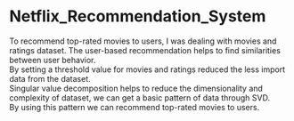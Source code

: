 # Netflix_Recommendation_System  
To recommend top-rated movies to users, I was dealing with movies and ratings dataset. The user-based recommendation helps to find similarities between user behavior.   
By setting a threshold value for movies and ratings reduced the less import data from the dataset.  
Singular value decomposition helps to reduce the dimensionality and complexity of dataset, we can get a basic pattern of data through SVD.  
By using this pattern we can recommend top-rated movies to users.  

